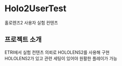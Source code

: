 # Holo2UserTest
홀로렌즈2 사용자 실험 컨텐츠

## 프로젝트 소개
ETRI에서 실험 컨텐츠 의뢰로 HOLOLENS2를 사용해 구현</br>
HOLOLENS2가 있고 관련 세팅이 있어야 원활한 플레이가 가능
